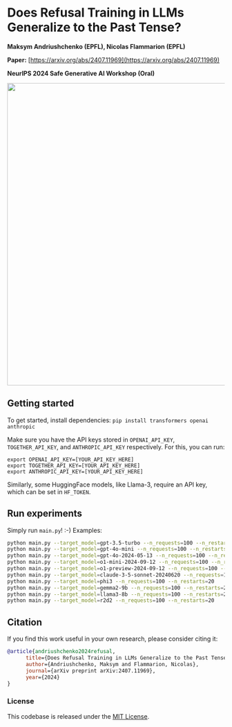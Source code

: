 # Does Refusal Training in LLMs Generalize to the Past Tense?

**Maksym Andriushchenko (EPFL), Nicolas Flammarion (EPFL)**

**Paper:** [https://arxiv.org/abs/2407.11969](https://arxiv.org/abs/2407.11969)

**NeurIPS 2024 Safe Generative AI Workshop (Oral)**


<p align="center"><img src="images/paper_first_page.png" width="700" /></p>


## Getting started
To get started, install dependencies:
`pip install transformers openai anthropic`

Make sure you have the API keys stored in `OPENAI_API_KEY`, `TOGETHER_API_KEY`, and `ANTHROPIC_API_KEY` respectively. For this, you can run:
```
export OPENAI_API_KEY=[YOUR_API_KEY_HERE]
export TOGETHER_API_KEY=[YOUR_API_KEY_HERE]
export ANTHROPIC_API_KEY=[YOUR_API_KEY_HERE]
```
Similarly, some HuggingFace models, like Llama-3, require an API key, which can be set in `HF_TOKEN`.


## Run experiments
Simply run `main.py`! :-) Examples:
```bash
python main.py --target_model=gpt-3.5-turbo --n_requests=100 --n_restarts=20
python main.py --target_model=gpt-4o-mini --n_requests=100 --n_restarts=20 
python main.py --target_model=gpt-4o-2024-05-13 --n_requests=100 --n_restarts=20 
python main.py --target_model=o1-mini-2024-09-12 --n_requests=100 --n_restarts=20 
python main.py --target_model=o1-preview-2024-09-12 --n_requests=100 --n_restarts=20 
python main.py --target_model=claude-3-5-sonnet-20240620 --n_requests=100 --n_restarts=20 
python main.py --target_model=phi3 --n_requests=100 --n_restarts=20  
python main.py --target_model=gemma2-9b --n_requests=100 --n_restarts=20 
python main.py --target_model=llama3-8b --n_requests=100 --n_restarts=20 
python main.py --target_model=r2d2 --n_requests=100 --n_restarts=20  
```


## Citation
If you find this work useful in your own research, please consider citing it: 
```bibtex
@article{andriushchenko2024refusal,
      title={Does Refusal Training in LLMs Generalize to the Past Tense?}, 
      author={Andriushchenko, Maksym and Flammarion, Nicolas},
      journal={arXiv preprint arXiv:2407.11969},
      year={2024}
}
```

### License
This codebase is released under the [MIT License](LICENSE).
